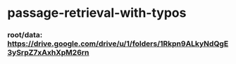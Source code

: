 # passage-retrieval-with-typos

### root/data: https://drive.google.com/drive/u/1/folders/1Rkpn9ALkyNdQgE3ySrpZ7xAxhXpM26rn
